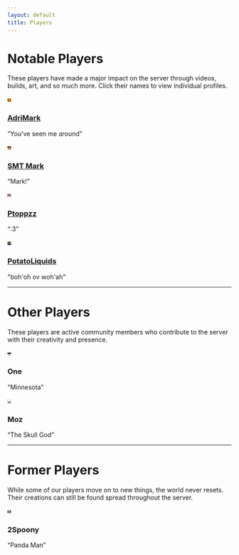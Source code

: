 ```yaml
---
layout: default
title: Players
---
```


# Notable Players

These players have made a major impact on the server through videos, builds, art, and so much more. Click their names to view individual profiles.

<div class="players-grid">
  <div class="player-card">
    <a href="/players/adrimark" class="player-link">
      <img src="/assets/images/players/adrimark_face.png" alt="AdriMark" class="player-icon" />
      <h3>AdriMark</h3>
    </a>
    <p>“You've seen me around”</p>
  </div>

  <div class="player-card">
    <a href="/players/smt-mark" class="player-link">
      <img src="/assets/images/players/mark_face.png" alt="SMT Mark" class="player-icon" />
      <h3>SMT Mark</h3>
    </a>
    <p>“Mark!”</p>
  </div>
  
  <div class="player-card">
    <a href="/players/ptoppzz" class="player-link">
      <img src="/assets/images/players/ptoppz_face.png" alt="Ptoppzz" class="player-icon" />
      <h3>Ptoppzz</h3>
    </a>
    <p>“:3”</p>
  </div>

  <div class="player-card">
    <a href="/players/potatoliquids" class="player-link">
      <img src="/assets/images/players/potato_face.webp" alt="PotatoLiquids" class="player-icon" />
      <h3>PotatoLiquids</h3>
    </a>
    <p>"boh'oh ov woh'ah"</p>
  </div>
</div>


---

# Other Players

These players are active community members who contribute to the server with their creativity and presence.

<div class="players-grid">
  <div class="player-card">
    <img src="/assets/images/players/one_face.png" alt="One" class="player-icon" />
    <h3>One</h3>
    <p>“Minnesota”</p>
  </div>

<div class="player-card">
      <img src="/assets/images/players/moz_face.png" alt="Moz" class="player-icon" />
      <h3>Moz</h3>
    <p>“The Skull God”</p>
  </div>
</div>

---

# Former Players

While some of our players move on to new things, the world never resets. Their creations can still be found spread throughout the server.

<div class="players-grid">
  <div class="player-card">
    <img src="/assets/images/players/spoony_face.png" alt="2Spoony" class="player-icon" />
    <h3>2Spoony</h3>
    <p>“Panda Man”</p>
  </div>
</div>
